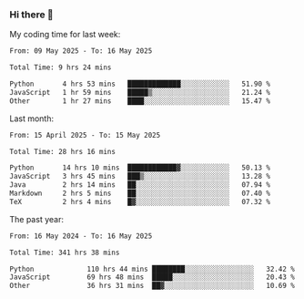 ### Hi there 👋

My coding time for last week:

<!--START_SECTION:week-->

```txt
From: 09 May 2025 - To: 16 May 2025

Total Time: 9 hrs 24 mins

Python       4 hrs 53 mins   █████████████░░░░░░░░░░░░   51.90 %
JavaScript   1 hr 59 mins    █████▒░░░░░░░░░░░░░░░░░░░   21.24 %
Other        1 hr 27 mins    ████░░░░░░░░░░░░░░░░░░░░░   15.47 %
```

<!--END_SECTION:week-->

Last month:

<!--START_SECTION:month-->

```txt
From: 15 April 2025 - To: 15 May 2025

Total Time: 28 hrs 16 mins

Python       14 hrs 10 mins  ████████████▓░░░░░░░░░░░░   50.13 %
JavaScript   3 hrs 45 mins   ███▒░░░░░░░░░░░░░░░░░░░░░   13.28 %
Java         2 hrs 14 mins   ██░░░░░░░░░░░░░░░░░░░░░░░   07.94 %
Markdown     2 hrs 5 mins    ██░░░░░░░░░░░░░░░░░░░░░░░   07.40 %
TeX          2 hrs 4 mins    █▓░░░░░░░░░░░░░░░░░░░░░░░   07.32 %
```

<!--END_SECTION:month-->

The past year:

<!--START_SECTION:year-->

```txt
From: 16 May 2024 - To: 16 May 2025

Total Time: 341 hrs 38 mins

Python             110 hrs 44 mins ████████░░░░░░░░░░░░░░░░░   32.42 %
JavaScript         69 hrs 48 mins  █████░░░░░░░░░░░░░░░░░░░░   20.43 %
Other              36 hrs 31 mins  ██▓░░░░░░░░░░░░░░░░░░░░░░   10.69 %
```

<!--END_SECTION:year-->
